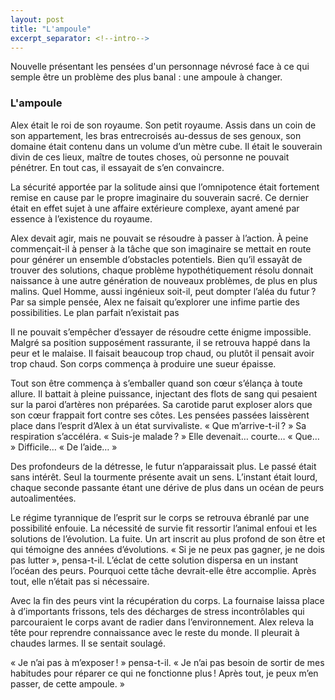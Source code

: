 ```yaml
---
layout: post
title: "L'ampoule"
excerpt_separator: <!--intro-->
---
```

Nouvelle présentant les pensées d'un personnage névrosé face à ce qui semple être un problème des plus banal : une ampoule à changer.

<!--intro-->

### L'ampoule

Alex était le roi de son royaume. Son petit royaume. Assis dans un coin de son appartement, les bras entrecroisés au-dessus de ses genoux, son domaine était contenu dans un volume d’un mètre cube. Il était le souverain divin de ces lieux, maître de toutes choses, où personne ne pouvait pénétrer. En tout cas, il essayait de s’en convaincre.

La sécurité apportée par la solitude ainsi que l’omnipotence était fortement remise en cause par le propre imaginaire du souverain sacré. Ce dernier était en effet sujet à une affaire extérieure complexe, ayant amené par essence à l’existence du royaume.

Alex devait agir, mais ne pouvait se résoudre à passer à l’action. À peine commençait-il à penser à la tâche que son imaginaire se mettait en route pour générer un ensemble d’obstacles potentiels. Bien qu’il essayât de trouver des solutions, chaque problème hypothétiquement résolu donnait naissance à une autre génération de nouveaux problèmes, de plus en plus malins. Quel Homme, aussi ingénieux soit-il, peut dompter l’aléa du futur ? Par sa simple pensée, Alex ne faisait qu’explorer une infime partie des possibilities. Le plan parfait n’existait pas

Il ne pouvait s’empêcher d’essayer de résoudre cette énigme impossible. Malgré sa position supposément rassurante, il se retrouva happé dans la peur et le malaise. Il faisait beaucoup trop chaud, ou plutôt il pensait avoir trop chaud. Son corps commença à produire une sueur épaisse.

Tout son être commença à s’emballer quand son cœur s’élança à toute allure. Il battait à pleine puissance, injectant des flots de sang qui pesaient sur la paroi d’artères non préparées. Sa carotide parut exploser alors que son cœur frappait fort contre ses côtes. Les pensées passées laissèrent place dans l’esprit d’Alex à un état survivaliste. « Que m’arrive-t-il ? » Sa respiration s’accéléra. « Suis-je malade ? » Elle devenait… courte… « Que… » Difficile… « De l’aide… »

Des profondeurs de la détresse, le futur n’apparaissait plus. Le passé était sans intérêt. Seul la tourmente présente avait un sens. L’instant était lourd, chaque seconde passante étant une dérive de plus dans un océan de peurs autoalimentées.

Le régime tyrannique de l’esprit sur le corps se retrouva ébranlé par une possibilité enfouie. La nécessité de survie fit ressortir l’animal enfoui et les solutions de l’évolution. La fuite. Un art inscrit au plus profond de son être et qui témoigne des années d’évolutions. « Si je ne peux pas gagner, je ne dois pas lutter », pensa-t-il. L’éclat de cette solution dispersa en un instant l’océan des peurs. Pourquoi cette tâche devrait-elle être accomplie. Après tout, elle n’était pas si nécessaire.

Avec la fin des peurs vint la récupération du corps. La fournaise laissa place à d’importants frissons, tels des décharges de stress incontrôlables qui parcouraient le corps avant de radier dans l’environnement. Alex releva la tête pour reprendre connaissance avec le reste du monde. Il pleurait à chaudes larmes. Il se sentait soulagé.

« Je n’ai pas à m’exposer ! » pensa-t-il. « Je n’ai pas besoin de sortir de mes habitudes pour réparer ce qui ne fonctionne plus ! Après tout, je peux m’en passer, de cette ampoule. »
